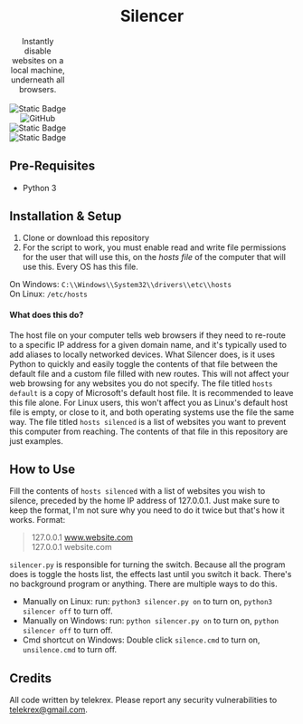 <h1 align="center" style="margin-top: -10px"> Silencer </h1>
<p align="center" style="width: 100;">
   Instantly disable websites on a local machine, underneath all browsers.<br><br>
   <img alt="Static Badge" src="https://img.shields.io/badge/Status-Complete-black"> <img alt="GitHub" src="https://img.shields.io/github/license/telekrex/silencer">
   <img alt="Static Badge" src="https://img.shields.io/badge/Windows-blue"> <img alt="Static Badge" src="https://img.shields.io/badge/Linux-orange"><br>
</p>

## Pre-Requisites
- Python 3

## Installation & Setup
1. Clone or download this repository
2. For the script to work, you must enable read and write file permissions for the user that will use this, on the *hosts file* of the computer that will use this. Every OS has this file.  

 On Windows:  `C:\\Windows\\System32\\drivers\\etc\\hosts`  
 On Linux:  `/etc/hosts`  

#### What does this do?
The host file on your computer tells web browsers if they need to re-route to a specific IP address for a given domain name, and it's typically used to add aliases to locally networked devices. What Silencer does, is it uses Python to quickly and easily toggle the contents of that file between the default file and a custom file filled with new routes. This will not affect your web browsing for any websites you do not specify. The file titled `hosts default` is a copy of Microsoft's default host file. It is recommended to leave this file alone. For Linux users, this won't affect you as Linux's default host file is empty, or close to it, and both operating systems use the file the same way. The file titled `hosts silenced` is a list of websites you want to prevent this computer from reaching. The contents of that file in this repository are just examples.

## How to Use
Fill the contents of `hosts silenced` with a list of websites you wish to silence, preceded by the home IP address of 127.0.0.1. Just make sure to keep the format, I'm not sure why you need to do it twice but that's how it works. Format:
>127.0.0.1 www.website.com  
>127.0.0.1 website.com  

`silencer.py` is responsible for turning the switch. Because all the program does is toggle the hosts list, the effects last until you switch it back. There's no background program or anything. There are multiple ways to do this.

- Manually on Linux: run: `python3 silencer.py on` to turn on, `python3 silencer off` to turn off.
- Manually on Windows: run: `python silencer.py on` to turn on, `python silencer off` to turn off.
- Cmd shortcut on Windows: Double click `silence.cmd` to turn on, `unsilence.cmd` to turn off.

## Credits
All code written by telekrex. Please report any security vulnerabilities to telekrex@gmail.com.

